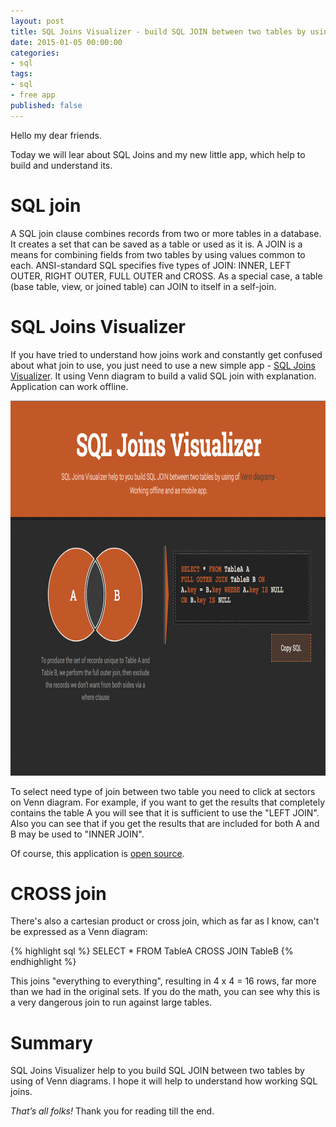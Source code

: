 ```yaml
---
layout: post
title: SQL Joins Visualizer - build SQL JOIN between two tables by using of Venn diagrams
date: 2015-01-05 00:00:00
categories:
- sql
tags:
- sql
- free app
published: false
---
```

Hello my dear friends.

Today we will lear about SQL Joins and my new little app, which help to build and understand its.

# SQL join

A SQL join clause combines records from two or more tables in a database. It creates a set that can be saved as a table or used as it is. A JOIN is a means for combining fields from two tables by using values common to each. ANSI-standard SQL specifies five types of JOIN: INNER, LEFT OUTER, RIGHT OUTER, FULL OUTER and CROSS. As a special case, a table (base table, view, or joined table) can JOIN to itself in a self-join.

# SQL Joins Visualizer

If you have tried to understand how joins work and constantly get confused about what join to use, you just need to use a new simple app - [SQL Joins Visualizer](http://sql-joins.leopard.in.ua/). It using Venn diagram to build a valid SQL join with explanation. Application can work offline.

<a href="http://sql-joins.leopard.in.ua/"><img src="/assets/images/sql/visualizer/sql_visyalizer.png" alt="" title="1" width="800" height="600" class="aligncenter size-full wp-image-1950" /></a>

To select need type of join between two table you need to click at sectors on Venn diagram. For example, if you want to get the results that completely contains the table A you will see that it is sufficient to use the "LEFT JOIN". Also you can see that if you get the results that are included for both A and B may be used to "INNER JOIN".

Of course, this application is [open source](https://github.com/le0pard/sql-joins-app).

# CROSS join

There's also a cartesian product or cross join, which as far as I know, can't be expressed as a Venn diagram:

{% highlight sql %}
SELECT * FROM TableA
CROSS JOIN TableB
{% endhighlight %}

This joins "everything to everything", resulting in 4 x 4 = 16 rows, far more than we had in the original sets. If you do the math, you can see why this is a very dangerous join to run against large tables.

# Summary

SQL Joins Visualizer help to you build SQL JOIN between two tables by using of Venn diagrams. I hope it will help to understand how working SQL joins.

*That’s all folks!* Thank you for reading till the end.